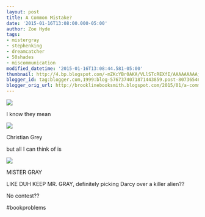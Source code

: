 ```yaml
---
layout: post
title: A Common Mistake?
date: '2015-01-16T13:08:00.000-05:00'
author: Zoe Hyde
tags:
- mistergray
- stephenking
- dreamcatcher
- 50shades
- miscommunication
modified_datetime: '2015-01-16T13:08:44.581-05:00'
thumbnail: http://4.bp.blogspot.com/-mZKcYBr0AKA/VLlSTcREXfI/AAAAAAAAAj8/2GubkXy6D2A/s72-c/you_can_keep_mr_grey_im_sticking_with_mr_darcy-7362.jpg
blogger_id: tag:blogger.com,1999:blog-5767374071871443859.post-8073654653693950730
blogger_orig_url: http://brooklinebooksmith.blogspot.com/2015/01/a-common-mistake.html
---
```

[![](http://4.bp.blogspot.com/-mZKcYBr0AKA/VLlSTcREXfI/AAAAAAAAAj8/2GubkXy6D2A/s1600/you_can_keep_mr_grey_im_sticking_with_mr_darcy-7362.jpg)](http://4.bp.blogspot.com/-mZKcYBr0AKA/VLlSTcREXfI/AAAAAAAAAj8/2GubkXy6D2A/s1600/you_can_keep_mr_grey_im_sticking_with_mr_darcy-7362.jpg)

I know they mean

[![](http://2.bp.blogspot.com/-3j8I5xVhOnk/VLlSbuk212I/AAAAAAAAAkM/bXXKsHZKdy8/s1600/Fifty-Shades-of-Grey.jpg)](http://2.bp.blogspot.com/-3j8I5xVhOnk/VLlSbuk212I/AAAAAAAAAkM/bXXKsHZKdy8/s1600/Fifty-Shades-of-Grey.jpg)

Christian Grey

but all I can think of is

[![](http://2.bp.blogspot.com/-cvBzmkpuHdU/VLlSZe3r6UI/AAAAAAAAAkI/Pbaset3l-jU/s1600/Dreamcatchernovel.jpg)](http://2.bp.blogspot.com/-cvBzmkpuHdU/VLlSZe3r6UI/AAAAAAAAAkI/Pbaset3l-jU/s1600/Dreamcatchernovel.jpg)

MISTER GRAY

LIKE DUH KEEP MR. GRAY, definitely picking Darcy over a killer alien??

No contest??

#bookproblems